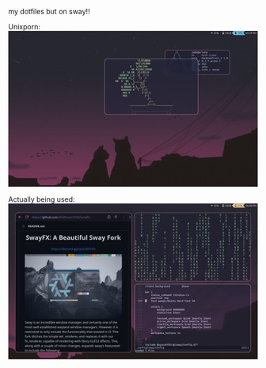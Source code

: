 my dotfiles but on sway!!

Unixporn:
![Screenshot of `pfetch` and `cbonsai`, showing off how this system looks when made to look like a r/unixporn post.](pretty.png)

Actually being used:
![Screenshot of Firefox, `cmatrix`, and `helix`, showcasing how the system would look if it was actually in use.](inuse.png)
